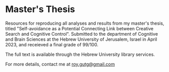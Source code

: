 # Master's Thesis

Resources for reproducing all analyses and results from my master's thesis, titled "Self-avoidance as a Potential Connecting Link between Creative Search and Cognitive Control". Submitted to the department of Cognitive and Brain Sciences at the Hebrew University of Jerusalem, Israel in April 2023, and receieved a final grade of 99/100.

The full text is available through the Hebrew University library services.

For more details, contact me at roy.gutg@gmail.com
